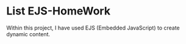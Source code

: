 # List EJS-HomeWork

Within this project, I have used EJS (Embedded JavaScript) to create dynamic content.
